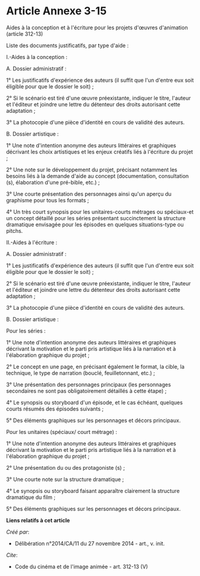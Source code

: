 # Article Annexe 3-15

Aides à la conception et à l'écriture pour les projets d'œuvres d'animation (article 312-13) 

Liste des documents justificatifs, par type d'aide : 

I.-Aides à la conception : 

A. Dossier administratif : 

1° Les justificatifs d'expérience des auteurs (il suffit que l'un d'entre eux soit éligible pour que le dossier le soit) ; 

2° Si le scénario est tiré d'une œuvre préexistante, indiquer le titre, l'auteur et l'éditeur et joindre une lettre du
détenteur des droits autorisant cette adaptation ; 

3° La photocopie d'une pièce d'identité en cours de validité des auteurs. 

B. Dossier artistique : 

1° Une note d'intention anonyme des auteurs littéraires et graphiques décrivant les choix artistiques et les enjeux créatifs
liés à l'écriture du projet ; 

2° Une note sur le développement du projet, précisant notamment les besoins liés à la demande d'aide au concept
(documentation, consultation (s), élaboration d'une pré-bible, etc.) ; 

3° Une courte présentation des personnages ainsi qu'un aperçu du graphisme pour tous les formats ; 

4° Un très court synopsis pour les unitaires-courts métrages ou spéciaux-et un concept détaillé pour les séries présentant
succinctement la structure dramatique envisagée pour les épisodes en quelques situations-type ou pitchs. 

II.-Aides à l'écriture : 

A. Dossier administratif : 

1° Les justificatifs d'expérience des auteurs (il suffit que l'un d'entre eux soit éligible pour que le dossier le soit) ; 

2° Si le scénario est tiré d'une œuvre préexistante, indiquer le titre, l'auteur et l'éditeur et joindre une lettre du
détenteur des droits autorisant cette adaptation ; 

3° La photocopie d'une pièce d'identité en cours de validité des auteurs. 

B. Dossier artistique : 

Pour les séries : 

1° Une note d'intention anonyme des auteurs littéraires et graphiques décrivant la motivation et le parti pris artistique
liés à la narration et à l'élaboration graphique du projet ; 

2° Le concept en une page, en précisant également le format, la cible, la technique, le type de narration (bouclé,
feuilletonnant, etc.) ; 

3° Une présentation des personnages principaux (les personnages secondaires ne sont pas obligatoirement détaillés à cette
étape) ; 

4° Le synopsis ou storyboard d'un épisode, et le cas échéant, quelques courts résumés des épisodes suivants ; 

5° Des éléments graphiques sur les personnages et décors principaux. 

Pour les unitaires (spéciaux/ court métrage) : 

1° Une note d'intention anonyme des auteurs littéraires et graphiques décrivant la motivation et le parti pris artistique
liés à la narration et à l'élaboration graphique du projet ; 

2° Une présentation du ou des protagoniste (s) ; 

3° Une courte note sur la structure dramatique ; 

4° Le synopsis ou storyboard faisant apparaître clairement la structure dramatique du film ; 

5° Des éléments graphiques sur les personnages et décors principaux.

**Liens relatifs à cet article**

_Créé par_:

  - Délibération n°2014/CA/11 du 27 novembre 2014 - art., v. init.

_Cite_:

  - Code du cinéma et de l'image animée - art. 312-13 (V)
